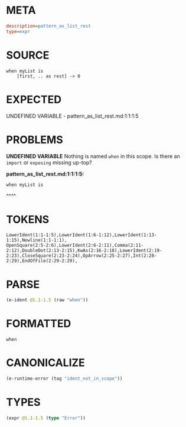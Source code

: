 # META
~~~ini
description=pattern_as_list_rest
type=expr
~~~
# SOURCE
~~~roc
when myList is
    [first, .. as rest] -> 0
~~~
# EXPECTED
UNDEFINED VARIABLE - pattern_as_list_rest.md:1:1:1:5
# PROBLEMS
**UNDEFINED VARIABLE**
Nothing is named `when` in this scope.
Is there an `import` or `exposing` missing up-top?

**pattern_as_list_rest.md:1:1:1:5:**
```roc
when myList is
```
^^^^


# TOKENS
~~~zig
LowerIdent(1:1-1:5),LowerIdent(1:6-1:12),LowerIdent(1:13-1:15),Newline(1:1-1:1),
OpenSquare(2:5-2:6),LowerIdent(2:6-2:11),Comma(2:11-2:12),DoubleDot(2:13-2:15),KwAs(2:16-2:18),LowerIdent(2:19-2:23),CloseSquare(2:23-2:24),OpArrow(2:25-2:27),Int(2:28-2:29),EndOfFile(2:29-2:29),
~~~
# PARSE
~~~clojure
(e-ident @1.1-1.5 (raw "when"))
~~~
# FORMATTED
~~~roc
when
~~~
# CANONICALIZE
~~~clojure
(e-runtime-error (tag "ident_not_in_scope"))
~~~
# TYPES
~~~clojure
(expr @1.1-1.5 (type "Error"))
~~~
